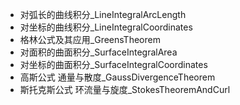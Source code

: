 


- 对弧长的曲线积分_LineIntegralArcLength
- 对坐标的曲线积分_LineIntegralCoordinates
- 格林公式及其应用_GreensTheorem
- 对面积的曲面积分_SurfaceIntegralArea
- 对坐标的曲面积分_SurfaceIntegralCoordinates
- 高斯公式 通量与散度_GaussDivergenceTheorem
- 斯托克斯公式 环流量与旋度_StokesTheoremAndCurl
